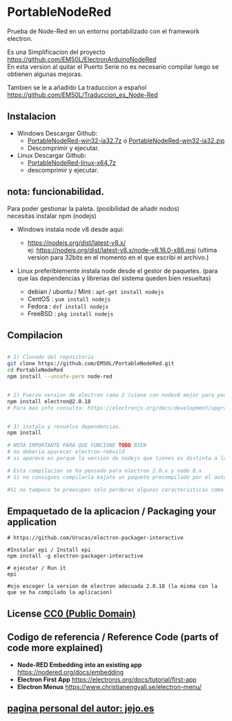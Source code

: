 # PortableNodeRed
Prueba de Node-Red en un entorno portabilizado con el framework electron.

Es una Simplificacion del proyecto https://github.com/EM50L/ElectronArduinoNodeRed  
En esta version al quitar el Puerto Serie no es necesario compilar luego se obtienen algunas mejoras.  

Tambien se le a añadido La traduccion a español
https://github.com/EM50L/Traduccion_es_Node-Red


## Instalacion 
- Windows Descargar Github: 
    * [PortableNodeRed-win32-ia32.7z](https://github.com/EM50L/PortableNodeRed/releases/download/v1.0.0/PortableNodeRed-win32-ia32.7z) o [PortableNodeRed-win32-ia32.zip](https://github.com/EM50L/PortableNodeRed/releases/download/v1.0.0/PortableNodeRed-win32-ia32.zip)
    * Descomprimir y ejecutar. <!---->
- Linux Descargar Github: 
    * [PortableNodeRed-linux-x64.7z](https://github.com/EM50L/PortableNodeRed/releases/download/v1.0.0/PortableNodeRed-linux-x64.7z) 
    * descomprimir y ejecutar. <!---->

## nota: funcionabilidad.
Para poder gestionar la paleta. (posibilidad de añadir nodos)  
necesitas instalar npm (nodejs)  
- Windows instala node v8 desde aqui: 
    * https://nodejs.org/dist/latest-v8.x/    
    ej: https://nodejs.org/dist/latest-v8.x/node-v8.16.0-x86.msi (ultima version para 32bits en el momento en el que escribi el archivo.)  

- Linux preferiblemente instala node desde el gestor de paquetes. 
(para que las dependencias y librerias del sistema queden bien resueltas)
   * debian / ubuntu / Mint : `apt-get install nodejs` 
   * CentOS : `yum install nodejs`   
   * Fedora : `dsf install nodejs`
   * FreeBSD : `pkg install nodejs` 

<!-- https://www.digitalocean.com/community/tutorials/package-management-basics-apt-yum-dnf-pkg -->
 
## Compilacion 

```bash

# 1) Clonado del repositorio
git clone https://github.com/EM50L/PortableNodeRed.git
cd PortableNodeRed
npm install --unsafe-perm node-red


# 2) Fuerzo version de electron rama 2 (viene con nodev8 mejor para poder usar las apis nativas)
npm install electron@2.0.18
# Para mas info consulta: https://electronjs.org/docs/development/upgrading-node y https://github.com/electron/node


# 3) instalo y resuelvo dependencias.
npm install

# NOTA IMPORTANTE PARA QUE FUNCIONE TODO BIEN
# no deberia aparecer electron-rebuild
# si aparece es porque la version de nodejs que tienes es distinta a la de electron.

# Esta compilacion se ha pensado para electron 2.0.x y node 8.x
# Si no consigues compilarla bajate un paquete precompilado por el autor en "releases"

#Si no tampoco te preocupes solo perderas algunas caracteristicas como poder cambiar el app.asar a otro framework.

```


## Empaquetado de la aplicacion / Packaging your application
```
# https://github.com/Urucas/electron-packager-interactive

#Instalar epi / Install epi
npm install -g electron-packager-interactive

# ejecutar / Run it
epi

#ojo escoger la version de electron adecuada 2.0.18 (la misma con la que se ha compilado la aplicacion)

```

## License [CC0 (Public Domain)](LICENSE.md)

## Codigo de referencia / Reference Code (parts of code more explained)
 - **Node-RED Embedding into an existing app** https://nodered.org/docs/embedding
 - **Electron First App** https://electronjs.org/docs/tutorial/first-app 
 - **Electron Menus** https://www.christianengvall.se/electron-menu/ 
 
 
## [pagina personal del autor: jejo.es](https://jejo.es/categories/node-red/)
